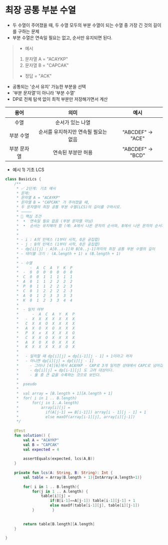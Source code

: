 # 최장 공통 부분 수열
- 두 수열이 주어졌을 때, 두 수열 모두의 부분 수열이 되는 수열 중 가장 긴 것의 길이를 구하는 문제
- 부분 수열은 연속일 필요는 없고, 순서만 유지되면 된다.
> - 예시
> 1. 문자열 A = "ACAYKP"
> 2. 문자열 B = "CAPCAK"
> - 정답 = "ACK"

- 공통되는 '순서 유지' 가능한 부분을 선택
- '부분 문자열'이 아니라 '부분 수열'
- DP로 전체 탐색 없이 최적 부분만 저장해가면서 계산

|   용어   |          의미          |        예시         |
| :----: | :------------------: | :---------------: |
|   수열   |      순서가 있는 나열       |                   |
| 부분 수열  | 순서를 유지하지만 연속될 필요는 없음 | "ABCDEF" -> "ACE" |
| 부분 문자열 |      연속된 부분만 허용      | "ABCDEF" -> "BCD" |
- 예시 1) 기초 LCS
```kotlin
class BasicLcs {  
    /**  
     * ✅ 2단계: 기초 예시  
     * 문제:  
     * 문자열 A = "ACAYKP"    
     * 문자열 B = "CAPCAK" 가 주어졌을 때,  
     * 두 문자열의 최장 공통 부분 수열(LCS)의 길이를 구하시오.  
     * ⸻  
     * 📌 핵심 조건  
     *  •  연속일 필요 없음 (부분 문자열 아님)  
     *  •  순서는 유지해야 함 (예: A에서 나온 문자의 순서와, B에서 나온 문자의 순서가 같아야 함)  
     *     
     *     
     * - i : A의 인덱스 (1부터 시작, 0은 공집합)  
     * - j : B의 인덱스 (1부터 시작, 0은 공집합)  
     * - dp[i][j] : A[0..i-1]와 B[0..j-1]까지의 최장 공통 부분 수열의 길이  
     * - 테이블 크기 : (A.length + 1) x (B.length + 1)     
     *     
     * - 수열  
     *     -  A  C  A  Y  K  P  
     *  -  0  0  0  0  0  0  0     
     *  C  0  0  1  1  1  1  1     
     *  A  0  1  1  2  2  2  2     
     *  P  0  1  1  2  2  2  3     
     *  C  0  1  2  2  2  2  3     
     *  A  0  1  2  3  3  3  3     
     *  K  0  1  2  3  3  4  4    
     *     
     *  - 일치 여부  
     *      -  A  C  A  Y  K  P  
     *   -  X  X  X  X  X  X  X    
     *   C  X  X  O  X  X  X  X     
     *   A  X  O  X  O  X  X  X     
     *   P  X  x  X  X  X  X  O    
     *   C  X  X  O  X  X  X  X   
     *   A  X  O  X  O  X  X  X    
     *   K  X  X  X  X  X  O  X     
     *    
     *   - 일치할 때 dp[i][j] = dp[i-1][j - 1] + 1이라고 하자  
     *   - 아니면 dp[i][j] = dp[i][j - 1]    
     *     - 그러나 [4][6]에서 ACAYKP - CAP로 3개 일치한 상태에서 CAPC로 넘어갔을 때 위의 기준이 일치하지 않음  
     *     - dp[i][j] = dp[i-1][j] 도 고려 대상이다.  
     *     - 둘 중 큰 값을 수록하는 것으로 보인다.  
     *    
     *  pseudo   
     *    
     *  val array = [B.length + 1][A.length + 1]    
     *  for( i in 1 .. B.length)     
     *      for(j in 1..A.length)    
     *          array[i][j] =    
     *            if(A[j-1] == B[i-1]]) array[i - 1][j - 1] + 1    
     *            else maxOf(array[i-1][j], array[i][j-1])  
     */  
  
    @Test  
    fun solution() {  
        val A = "ACAYKP"  
        val B = "CAPCAK"  
        val expected = 4  
  
        assertEquals(expected, lcs(A,B))  
    }  
  
    private fun lcs(A: String, B: String): Int {  
        val table = Array(B.length + 1){IntArray(A.length+1)}  
  
        for( i in 1 .. B.length){  
            for(j in 1 .. A.length) {  
                table[i][j] =  
                    if(B[i-1]==A[j-1]) table[i-1][j-1] + 1  
                    else maxOf(table[i-1][j], table[i][j-1])  
            }        }  
  
  
        return table[B.length][A.length]  
    }  
  
}
```